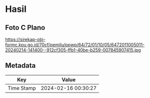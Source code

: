 # Hasil

## Foto C Plano

https://sirekap-obj-formc.kpu.go.id/70cf/pemilu/ppwp/64/72/01/10/05/6472011005011-20240214-141400--912cf305-ffb1-40be-b259-007845907415.jpg


## Metadata

| Key        | Value               |
| ---------- | ------------------- |
| Time Stamp | 2024-02-16 00:30:27 |



